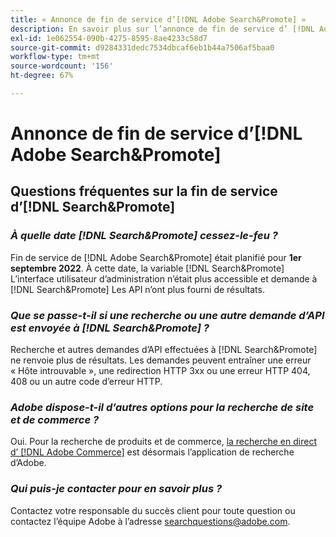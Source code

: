 ```yaml
---
title: « Annonce de fin de service d’[!DNL Adobe Search&Promote] »
description: En savoir plus sur l’annonce de fin de service d’ [!DNL Adobe Search&Promote] .
exl-id: 1e062554-090b-4275-8595-8ae4233c58d7
source-git-commit: d9284331dedc7534dbcaf6eb1b44a7506af5baa0
workflow-type: tm+mt
source-wordcount: '156'
ht-degree: 67%

---
```


# Annonce de fin de service d’[!DNL Adobe Search&Promote]

## Questions fréquentes sur la fin de service d’[!DNL Search&Promote]

### **_À quelle date [!DNL Search&Promote] cessez-le-feu ?_**

Fin de service de [!DNL Adobe Search&Promote] était planifié pour **1er septembre 2022**. À cette date, la variable [!DNL Search&Promote] L’interface utilisateur d’administration n’était plus accessible et demande à [!DNL Search&Promote] Les API n’ont plus fourni de résultats.

### **_Que se passe-t-il si une recherche ou une autre demande d’API est envoyée à [!DNL Search&Promote] ?_**

Recherche et autres demandes d’API effectuées à [!DNL Search&Promote] ne renvoie plus de résultats. Les demandes peuvent entraîner une erreur « Hôte introuvable », une redirection HTTP 3xx ou une erreur HTTP 404, 408 ou un autre code d’erreur HTTP.

### **_Adobe dispose-t-il d’autres options pour la recherche de site et de commerce ?_**

Oui. Pour la recherche de produits et de commerce, [la recherche en direct d’ [!DNL Adobe Commerce]](https://experienceleague.adobe.com/docs/commerce-merchant-services/live-search/guide-overview.html?lang=en) est désormais l’application de recherche d’Adobe.

<!-- ### **_Can Adobe recommend any frameworks or platforms that offer features similar to Search&Promote?_**

  Yes. If the Search&Promote feature is critical to your marketing strategy, consider the many open-source frameworks that exist to power search, including [Apache Solr](https://solr.apache.org/) and [Elastic Free and Open](https://www.elastic.co/about/free-and-open).  

  Also, both [AWS](https://aws.amazon.com/cloudsearch/) and [Microsoft&reg; Azure](https://azure.microsoft.com/en-us/services/search/) provide cloud-native search capabilities on their respective cloud platforms. You can integrate both options into Adobe Experience Manager Sites to power site search and more. -->

### **_Qui puis-je contacter pour en savoir plus ?_**

Contactez votre responsable du succès client pour toute question ou contactez l’équipe Adobe à l’adresse [searchquestions@adobe.com](mailto:searchquestions@adobe.com).
